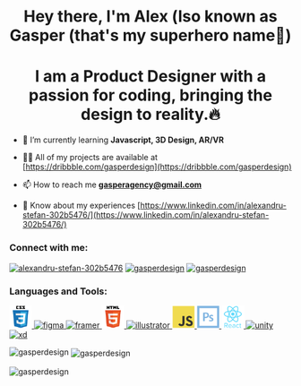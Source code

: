 <h1 align="center">Hey there, I'm Alex (lso known as Gasper (that's my superhero name🦸)</h1>
<h1 align="center">I am a Product Designer with a passion for coding, bringing the design to reality.🔥</h1>

- 🌱 I’m currently learning **Javascript, 3D Design, AR/VR**

- 👨‍💻 All of my projects are available at [https://dribbble.com/gasperdesign](https://dribbble.com/gasperdesign)

- 📫 How to reach me **gasperagency@gmail.com**

- 📄 Know about my experiences [https://www.linkedin.com/in/alexandru-stefan-302b5476/](https://www.linkedin.com/in/alexandru-stefan-302b5476/)

<h3 align="left">Connect with me:</h3>
<p align="left">
<a href="https://linkedin.com/in/alexandru-stefan-302b5476" target="blank"><img align="center" src="https://raw.githubusercontent.com/rahuldkjain/github-profile-readme-generator/master/src/images/icons/Social/linked-in-alt.svg" alt="alexandru-stefan-302b5476" height="30" width="40" /></a>
<a href="https://instagram.com/gasperdesign" target="blank"><img align="center" src="https://raw.githubusercontent.com/rahuldkjain/github-profile-readme-generator/master/src/images/icons/Social/instagram.svg" alt="gasperdesign" height="30" width="40" /></a>
<a href="https://dribbble.com/gasperdesign" target="blank"><img align="center" src="https://raw.githubusercontent.com/rahuldkjain/github-profile-readme-generator/master/src/images/icons/Social/dribbble.svg" alt="gasperdesign" height="30" width="40" /></a>
</p>

<h3 align="left">Languages and Tools:</h3>
<p align="left"> <a href="https://www.w3schools.com/css/" target="_blank" rel="noreferrer"> <img src="https://raw.githubusercontent.com/devicons/devicon/master/icons/css3/css3-original-wordmark.svg" alt="css3" width="40" height="40"/> </a> <a href="https://www.figma.com/" target="_blank" rel="noreferrer"> <img src="https://www.vectorlogo.zone/logos/figma/figma-icon.svg" alt="figma" width="40" height="40"/> </a> <a href="https://www.framer.com/" target="_blank" rel="noreferrer"> <img src="https://www.vectorlogo.zone/logos/framer/framer-icon.svg" alt="framer" width="40" height="40"/> </a> <a href="https://www.w3.org/html/" target="_blank" rel="noreferrer"> <img src="https://raw.githubusercontent.com/devicons/devicon/master/icons/html5/html5-original-wordmark.svg" alt="html5" width="40" height="40"/> </a> <a href="https://www.adobe.com/in/products/illustrator.html" target="_blank" rel="noreferrer"> <img src="https://www.vectorlogo.zone/logos/adobe_illustrator/adobe_illustrator-icon.svg" alt="illustrator" width="40" height="40"/> </a> <a href="https://developer.mozilla.org/en-US/docs/Web/JavaScript" target="_blank" rel="noreferrer"> <img src="https://raw.githubusercontent.com/devicons/devicon/master/icons/javascript/javascript-original.svg" alt="javascript" width="40" height="40"/> </a> <a href="https://www.photoshop.com/en" target="_blank" rel="noreferrer"> <img src="https://raw.githubusercontent.com/devicons/devicon/master/icons/photoshop/photoshop-line.svg" alt="photoshop" width="40" height="40"/> </a> <a href="https://reactjs.org/" target="_blank" rel="noreferrer"> <img src="https://raw.githubusercontent.com/devicons/devicon/master/icons/react/react-original-wordmark.svg" alt="react" width="40" height="40"/> </a> <a href="https://unity.com/" target="_blank" rel="noreferrer"> <img src="https://www.vectorlogo.zone/logos/unity3d/unity3d-icon.svg" alt="unity" width="40" height="40"/> </a> <a href="https://www.adobe.com/products/xd.html" target="_blank" rel="noreferrer"> <img src="https://cdn.worldvectorlogo.com/logos/adobe-xd.svg" alt="xd" width="40" height="40"/> </a> </p>

<p><img align="left" src="https://github-readme-stats.vercel.app/api/top-langs?username=gasperdesign&show_icons=true&locale=en&layout=compact" alt="gasperdesign" /></p>

<p>&nbsp;<img align="center" src="https://github-readme-stats.vercel.app/api?username=gasperdesign&show_icons=true&locale=en" alt="gasperdesign" /></p>

<p><img align="center" src="https://github-readme-streak-stats.herokuapp.com/?user=gasperdesign&" alt="gasperdesign" /></p>
